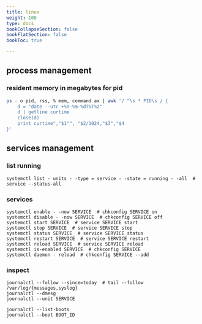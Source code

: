 ```yaml
---
title: linux
weight: 100
type: docs
bookCollapseSection: false
bookFlatSection: false
bookToc: true

---
```


## process management

### resident memory in megabytes for pid

```bash
ps - o pid, rss, % mem, command ax | awk '/ ^\s * PID\s / {
    d = "date --utc +%Y-%m-%dT%T%z"
    d | getline curtime
    close(d)
    print curtime","$1"", "$2/1024,"$3","$4
}'
```

## services management

### list running

```
systemctl list - units - -type = service - -state = running - -all  # service --status-all
```

### services

```
systemctl enable - -now SERVICE  # chkconfig SERVICE on
systemctl disable - -now SERVICE  # chkconfig SERVICE off
systemctl start SERVICE  # service SERVICE start
systemctl stop SERVICE  # service SERVICE stop
systemctl status SERVICE  # service SERVICE status
systemctl restart SERVICE  # service SERVICE restart
systemctl reload SERVICE  # service SERVICE reload
systemctl is-enabled SERVICE  # chkconfig SERVICE
systemctl daemon - reload  # chkconfig SERVICE --add
```

### inspect

```
journalctl --follow --since=today  # tail --follow /var/log/{messages,syslog}
journalctl --dmesg
journalctl --unit SERVICE

journalctl --list-boots
journalctl --boot BOOT_ID
```
